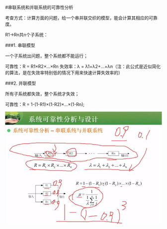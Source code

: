 #串联系统和并联系统的可靠性分析

考查方式：计算方面的问题，给一个串并联交织的模型，能会计算其相应的可靠度。

R1->Rn共n个子系统：

###1. 串联模型

一个子系统出问题，整个系统都不能运行；

可靠性：R = R1×R2×...×Rn 
失效率：λ = λ1+λ2+...+λn（注：此公式是近似简化的算法，是在失效率特别低的情况下用来快速计算失效率的）

###2. 并联模型

所有子系统都失效，整个系统才失效；

可靠性：R = 1-(1-R1)×(1-R2)×...×(1-Rn);

![](/imgs/1.2.15-1系统可靠度.png)


